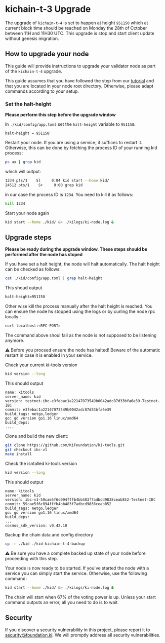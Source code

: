 # kichain-t-3 Upgrade

The upgrade of `kichain-t-4` is set to happen at height `951150` which at current block time should be reached on Monday the 28th of October between 11H and 11H30 UTC. This upgrade is stop and start client update without genesis migration.    

## How to upgrade your node
This guide will provide instructions to upgrade your validator node as part of the `kichain-t-4` upgrade.

This guide assumes that you have followed the step from our [tutorial](https://github.com/KiFoundation/ki-testnet-challenge/blob/main/tutorials/gentx.md) and that you are located in your node root directory. Otherwise, please adapt commands according to your setup.

### Set the halt-height
**Please perform this step before the upgrade window**

In `./kid/config/app.toml` set the `halt-height` variable to `951150`.
```
halt-height = 951150
```

Restart your node. If you are using a service, it suffices to restart it. Otherwise, this can be done by fetching the process ID of your running kid process:

```bash
ps ax | grep kid
```
which will output:

```bash
1234 pts/1    Sl     0:04 kid start --home kid/
24512 pts/1    S+     0:00 grep kid
```
in our case the process ID is `1234`. You need to kill it as follows:

```bash
kill 1234
```
Start your node again

```bash
kid start --home ./kid/ &> ./kilogs/ki-node.log &
```


## Upgrade steps
**Please be ready during the upgrade window. These steps should be performed after the node has stoped**

If you have set a halt height, the node will halt automatically. The halt height can be checked as follows:

```bash
cat ./kid/config/app.toml | grep halt-height
```

This shoud output

```bash
halt-height=951150
```

Other wise kill the process manually after the halt height is reached. You can ensure the node hs stopped using the logs or by curling the node rpc locally :

```bash
curl localhost:<RPC-PORT>
```

The command above shoul fail as the node is not supposed to be listening anymore.


⚠️ Before you proceed ensure the node has halted! Beware of the automatic restart in case it is enabled in your service.


Check your current ki-tools version

```bash
kid version --long
```

This should output

```
name: kitools
server_name: kid
version: testnet-ibc-e3febac1a22147073549b0042adc87d33bfa6e39-Testnet-IBC
commit: e3febac1a22147073549b0042adc87d33bfa6e39
build_tags: netgo,ledger
go: go version go1.16 linux/amd64
build_deps:
....
```


Clone and build the new client:

```bash
git clone https://github.com/KiFoundation/ki-tools.git
git checkout ibc-v1
make install
```

Check the isntalled ki-tools version

```bash
kid version --long
```

This should output
```
name: kitools
server_name: kid
version: ibc-v1-59cae5f6c094fffb4bb483f7adbcd9838ceab852-Testnet-IBC
commit: 59cae5f6c094fffb4bb483f7adbcd9838ceab852
build_tags: netgo,ledger
go: go version go1.16 linux/amd64
build_deps:
...
cosmos_sdk_version: v0.42.10
```

Backup the chain data and config directory

```bash
cp -r ./kid ./kid-kichain-t-4-backup
```

⚠️ Be sure you have a complete backed up state of your node before proceeding with this step.


Your node is now ready to be started. If you've started the node with a service you can simply start the service. Otherwise, use the following command:

```bash
kid start --home ./kid/ &> ./kilogs/ki-node.log &
```

The chain will start when 67% of the voting power is up. Unless your start command outputs an error, all you need to do is to wait.

## Security
If you discover a security vulnerability in this project, please report it to security@foundation.ki. We will promptly address all security vulnerabilities.
